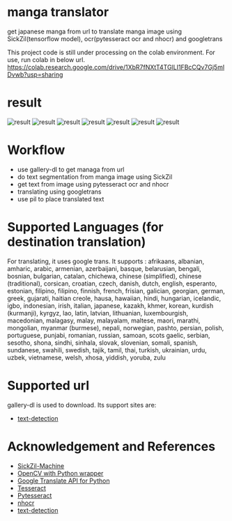 # manga translator
get japanese manga from url to translate manga image using SickZil(tensorflow model), ocr(pytesseract ocr and nhocr) and googletrans
 
This project code is still under processing on the colab environment. For use, run colab in below url.
https://colab.research.google.com/drive/1XbR7fNXtT4TGlLI1FBcCQv7Gj5mlDvwb?usp=sharing

# result
![result](doc/result1.png)
![result](doc/result2.png)
![result](doc/result3.png)
![result](doc/result4.png)
![result](doc/result5.png)
![result](doc/result6.png)
![result](doc/result7.png)

# Workflow
- use gallery-dl to get managa from url 
- do text segmentation from manga image using SickZil
- get text from image using pytesseract ocr and nhocr
- translating using googletrans
- use pil to place translated text

# Supported Languages (for destination translation)
For translating, it uses google trans. It supports :
afrikaans, albanian, amharic, arabic, armenian, azerbaijani, basque, belarusian, bengali, bosnian, bulgarian, catalan, chichewa, chinese (simplified), chinese (traditional), corsican, croatian, czech, danish, dutch, english, esperanto, estonian, filipino, filipino, finnish, french, frisian, galician, georgian, german, greek, gujarati, haitian creole, hausa, hawaiian, hindi,  hungarian, icelandic, igbo, indonesian, irish, italian, japanese,  kazakh, khmer, korean, kurdish (kurmanji), kyrgyz, lao, latin, latvian, lithuanian, luxembourgish, macedonian, malagasy, malay, malayalam, maltese, maori, marathi, mongolian, myanmar (burmese), nepali, norwegian, pashto, persian, polish, portuguese, punjabi, romanian, russian, samoan, scots gaelic, serbian, sesotho, shona, sindhi, sinhala, slovak, slovenian, somali, spanish, sundanese, swahili, swedish, tajik, tamil,  thai, turkish, ukrainian, urdu, uzbek, vietnamese, welsh, xhosa, yiddish, yoruba, zulu

# Supported url
gallery-dl is used to download. Its support sites are:
- [text-detection](https://github.com/mikf/gallery-dl/blob/master/docs/supportedsites.rst)

# Acknowledgement and References
- [SickZil-Machine](https://github.com/KUR-creative/SickZil-Machine)
- [OpenCV with Python wrapper](https://pypi.org/project/opencv-python/)
- [Google Translate API for Python](https://pypi.org/project/googletrans/)
- [Tesseract](https://github.com/tesseract-ocr/tesseract)
- [Pytesseract](https://pypi.python.org/pypi/pytesseract)
- [nhocr](https://github.com/fireae/nhocr)
- [text-detection](https://github.com/qzane/text-detection)


